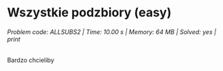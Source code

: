 # Wszystkie podzbiory (easy)
###### Problem code: ALLSUBS2 \| Time: 10.00 s \| Memory: 64 MB \| Solved: yes \| print

Bardzo chcieliby
